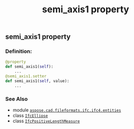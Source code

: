 ﻿---
title: semi_axis1 property
second_title: Aspose.CAD for Python via .NET API References
description: 
type: docs
weight: 70
url: /python-net/aspose.cad.fileformats.ifc.ifc4.entities/ifcellipse/semi_axis1/
is_root: false
---

## semi_axis1 property

### Definition:
```python
@property
def semi_axis1(self):
    ...
@semi_axis1.setter
def semi_axis1(self, value):
    ...
```

### See Also
* module [`aspose.cad.fileformats.ifc.ifc4.entities`](../../)
* class [`IfcEllipse`](/cad/python-net/aspose.cad.fileformats.ifc.ifc4.entities/ifcellipse)
* class [`IfcPositiveLengthMeasure`](/cad/python-net/aspose.cad.fileformats.ifc.ifc4.types/ifcpositivelengthmeasure)
